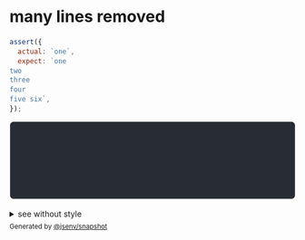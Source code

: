 # many lines removed

```js
assert({
  actual: `one`,
  expect: `one
two
three
four
five six`,
});
```

![img](throw.svg)

<details>
  <summary>see without style</summary>

```console
AssertionError: actual and expect are different

actual: 1| one
expect: 1| one
        2| two
        3| three
        4| four
        5| five six
```

</details>


<sub>
  Generated by <a href="https://github.com/jsenv/core/tree/main/packages/independent/snapshot">@jsenv/snapshot</a>
</sub>